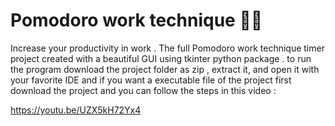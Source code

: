 # Pomodoro work technique 🍅🍅

Increase your productivity in work . The full Pomodoro work technique timer project  created with a beautiful GUI using tkinter python package .
to run the program download the project folder as zip , extract it, and open it with your favorite IDE and if you want a executable file of the project first download the project and you can  follow the steps in this video :

https://youtu.be/UZX5kH72Yx4 

